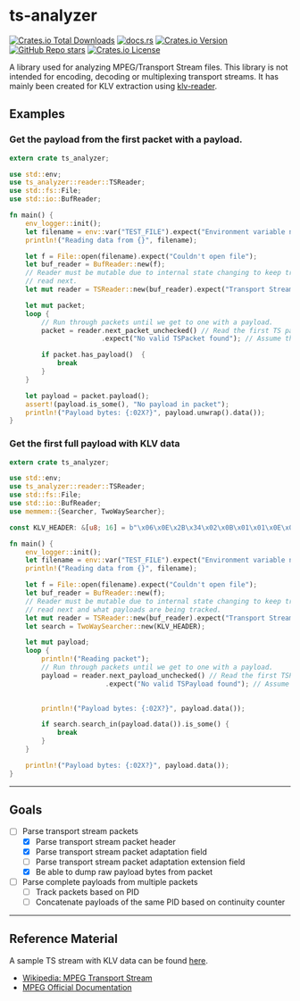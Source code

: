 # ts-analyzer

[![Crates.io Total Downloads](https://img.shields.io/crates/d/ts-analyzer)](https://crates.io/crates/ts-analyzer)
[![docs.rs](https://img.shields.io/docsrs/ts-analyzer)](https://docs.rs/ts-analyzer)
[![Crates.io Version](https://img.shields.io/crates/v/ts-analyzer)](https://crates.io/crates/ts-analyzer/versions)
[![GitHub Repo stars](https://img.shields.io/github/stars/GrimOutlook/ts-analyzer)](https://github.com/GrimOutlook/ts-analyzer)
[![Crates.io License](https://img.shields.io/crates/l/ts-analyzer)](LICENSE)


A library used for analyzing MPEG/Transport Stream files. This library is not intended for encoding, decoding or multiplexing transport streams. It has mainly been created for KLV extraction using [klv-reader](https://github.com/GrimOutlook/klv-reader).

## Examples

### Get the payload from the first packet with a payload.

```rust
extern crate ts_analyzer;

use std::env;
use ts_analyzer::reader::TSReader;
use std::fs::File;
use std::io::BufReader;

fn main() {
    env_logger::init();
    let filename = env::var("TEST_FILE").expect("Environment variable not set");
    println!("Reading data from {}", filename);

    let f = File::open(filename).expect("Couldn't open file");
    let buf_reader = BufReader::new(f);
    // Reader must be mutable due to internal state changing to keep track of what packet is to be
    // read next.
    let mut reader = TSReader::new(buf_reader).expect("Transport Stream file contains no SYNC bytes.");

    let mut packet;
    loop {
        // Run through packets until we get to one with a payload.
        packet = reader.next_packet_unchecked() // Read the first TS packet from the file.
                       .expect("No valid TSPacket found"); // Assume that a TSPacket was found in the file.

        if packet.has_payload()  {
            break
        }
    }

    let payload = packet.payload();
    assert!(payload.is_some(), "No payload in packet");
    println!("Payload bytes: {:02X?}", payload.unwrap().data());
}
```

### Get the first full payload with KLV data

```rust
extern crate ts_analyzer;

use std::env;
use ts_analyzer::reader::TSReader;
use std::fs::File;
use std::io::BufReader;
use memmem::{Searcher, TwoWaySearcher};

const KLV_HEADER: &[u8; 16] = b"\x06\x0E\x2B\x34\x02\x0B\x01\x01\x0E\x01\x03\x01\x01\x00\x00\x00";

fn main() {
    env_logger::init();
    let filename = env::var("TEST_FILE").expect("Environment variable not set");
    println!("Reading data from {}", filename);

    let f = File::open(filename).expect("Couldn't open file");
    let buf_reader = BufReader::new(f);
    // Reader must be mutable due to internal state changing to keep track of what packet is to be
    // read next and what payloads are being tracked.
    let mut reader = TSReader::new(buf_reader).expect("Transport Stream file contains no SYNC bytes.");
    let search = TwoWaySearcher::new(KLV_HEADER);

    let mut payload;
    loop {
        println!("Reading packet");
        // Run through packets until we get to one with a payload.
        payload = reader.next_payload_unchecked() // Read the first TSPayload from the file.
                        .expect("No valid TSPayload found"); // Assume that a TSPayload was found in the file.

        
        println!("Payload bytes: {:02X?}", payload.data());

        if search.search_in(payload.data()).is_some() {
            break
        }
    }

    println!("Payload bytes: {:02X?}", payload.data());
}
```

---

## Goals

- [ ] Parse transport stream packets
    - [x] Parse transport stream packet header
    - [x] Parse transport stream packet adaptation field
    - [ ] Parse transport stream packet adaptation extension field
    - [x] Be able to dump raw payload bytes from packet
- [ ] Parse complete payloads from multiple packets
    - [ ] Track packets based on PID
    - [ ] Concatenate payloads of the same PID based on continuity counter

---

## Reference Material

A sample TS stream with KLV data can be found [here](https://www.arcgis.com/home/item.html?id=55ec6f32d5e342fcbfba376ca2cc409a).

- [Wikipedia: MPEG Transport Stream](https://en.wikipedia.org/wiki/MPEG_transport_stream)
- [MPEG Official Documentation](https://www.itu.int/rec/dologin_pub.asp?lang=e&id=T-REC-H.222.0-201703-S!!PDF-E&type=items)
